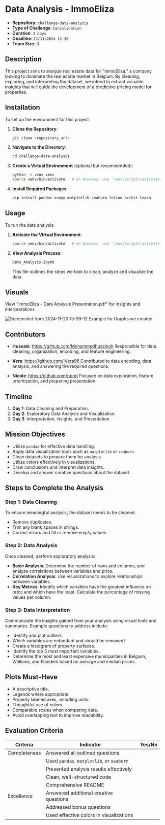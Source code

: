 # Data Analysis - ImmoEliza

- **Repository**: `challenge-data-analysis`
- **Type of Challenge**: `Consolidation`
- **Duration**: `3 days`
- **Deadline**: `22/11/2024 12:30`
- **Team Size**: 3

## Description

This project aims to analyze real estate data for "ImmoEliza," a company looking to dominate the real estate market in Belgium. By cleaning, exploring, and interpreting the dataset, we intend to extract valuable insights that will guide the development of a predictive pricing model for properties.

## Installation

To set up the environment for this project:

1. **Clone the Repository**:
   ```bash
   git clone <repository_url>
   ```
2. **Navigate to the Directory**:
   ```bash
   cd challenge-data-analysis
   ```
3. **Create a Virtual Environment** (optional but recommended):
   ```bash
   python -m venv venv
   source venv/bin/activate   # On Windows, use `venv\Scripts\activate`
   ```
4. **Install Required Packages**:
   ```bash
   pip install pandas numpy matplotlib seaborn folium scikit-learn
   ```

## Usage

To run the data analysis:

1. **Activate the Virtual Environment**:
   ```bash
   source venv/bin/activate   # On Windows, use `venv\Scripts\activate`
   ```
2. **View Analysis Process**:
   ```bash
   Data_Analysis.ipynb
   ```
   This file outlines the steps we took to clean, analyze and visualize the data.

## Visuals

View "ImmoEliza - Data Analysis Presentation.pdf" for insights and interpretations.

![Screenshot from 2024-11-20 15-39-12](https://github.com/user-attachments/assets/05eb2d18-6eda-49c1-9d7a-d9b2fe2517e0)
                                    Example for Graphs we created 

## Contributors

- **Hussain**: https://github.com/Mohammedhussingh
Responsible for data cleaning, organization, encoding, and feature engineering.

- **Vera**: https://github.com/IVera96
Contributed to data encoding, data analysis, and answering the required questions.

- **Nicole**: https://github.com/npret
Focused on data exploration, feature prioritization, and preparing presentation.

## Timeline

1. **Day 1**: Data Cleaning and Preparation.
2. **Day 2**: Exploratory Data Analysis and Visualization.
3. **Day 3**: Interpretation, Insights, and Presentation.


## Mission Objectives

- Utilize `pandas` for effective data handling.
- Apply data visualization tools such as `matplotlib` or `seaborn`.
- Clean datasets to prepare them for analysis.
- Utilize colors effectively in visualizations.
- Draw conclusions and interpret data insights.
- Develop and answer creative questions about the dataset.

## Steps to Complete the Analysis

### Step 1: Data Cleaning

To ensure meaningful analysis, the dataset needs to be cleaned:

- Remove duplicates.
- Trim any blank spaces in strings.
- Correct errors and fill or remove empty values.

### Step 2: Data Analysis

Once cleaned, perform exploratory analysis:

- **Basic Analysis**: Determine the number of rows and columns, and analyze correlations between variables and price.
- **Correlation Analysis**: Use visualizations to explore relationships between variables.
- **Key Metrics**: Identify which variables have the greatest influence on price and which have the least. Calculate the percentage of missing values per column.

### Step 3: Data Interpretation

Communicate the insights gained from your analysis using visual tools and summaries. Example questions to address include:

- Identify and plot outliers.
- Which variables are redundant and should be removed?
- Create a histogram of property surfaces.
- Identify the top 5 most important variables.
- Determine the most and least expensive municipalities in Belgium, Wallonia, and Flanders based on average and median prices.

## Plots Must-Have

- A descriptive title.
- Legends where appropriate.
- Properly labeled axes, including units.
- Thoughtful use of colors.
- Comparable scales when comparing data.
- Avoid overlapping text to improve readability.

## Evaluation Criteria

| Criteria       | Indicator                                   | Yes/No |
| -------------- | ------------------------------------------ | ------ |
| Completeness   | Answered all outlined questions             |        |
|                | Used `pandas`, `matplotlib`, or `seaborn`   |        |
|                | Presented analysis results effectively      |        |
|                | Clean, well-structured code                 |        |
|                | Comprehensive README                        |        |
| Excellence     | Answered additional creative questions      |        |
|                | Addressed bonus questions                   |        |
|                | Used effective colors in visualizations     |        |





